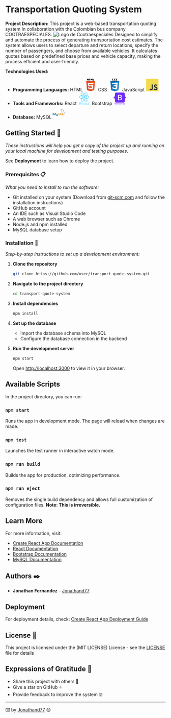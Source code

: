 # Transportation Quoting System

**Project Description:**
This project is a web-based transportation quoting system In collaboration with the Colombian bus company COOTRAESPECIALES. ![Logo de Cootraespeciales](https://cootraespeciales.com/sitio/wp-content/uploads/2022/06/logo-cootraespeciales.svg)
Designed to simplify and automate the process of generating transportation cost estimates. The system allows users to select departure and return locations, specify the number of passengers, and choose from available vehicles. It calculates quotes based on predefined base prices and vehicle capacity, making the process efficient and user-friendly.

**Technologies Used:**

- **Programming Languages:** HTML <img src="https://raw.githubusercontent.com/devicons/devicon/master/icons/html5/html5-original-wordmark.svg" alt="html5" width="40" height="40"/> CSS <img src="https://raw.githubusercontent.com/devicons/devicon/master/icons/css3/css3-original-wordmark.svg" alt="css3" width="40" height="40"/> JavaScript <img src="https://raw.githubusercontent.com/devicons/devicon/master/icons/javascript/javascript-original.svg" alt="javascript" width="40" height="40"/>
- **Tools and Frameworks:** React <img src="https://raw.githubusercontent.com/devicons/devicon/master/icons/react/react-original-wordmark.svg" alt="react" width="40" height="40"/> Bootstrap <img src="https://raw.githubusercontent.com/devicons/devicon/master/icons/bootstrap/bootstrap-plain-wordmark.svg" alt="bootstrap" width="40" height="40"/>
- **Database:** MySQL <img src="https://raw.githubusercontent.com/devicons/devicon/master/icons/mysql/mysql-original-wordmark.svg" alt="mysql" width="40" height="40"/>

## Getting Started 🚀

_These instructions will help you get a copy of the project up and running on your local machine for development and testing purposes._

See **Deployment** to learn how to deploy the project.

### Prerequisites 📋

_What you need to install to run the software:_

- Git installed on your system (Download from [git-scm.com](https://git-scm.com) and follow the installation instructions)
- GitHub account
- An IDE such as Visual Studio Code
- A web browser such as Chrome
- Node.js and npm installed
- MySQL database setup

### Installation 🔧

_Step-by-step instructions to set up a development environment:_

1. **Clone the repository**
   ```sh
   git clone https://github.com/user/transport-quote-system.git
   ```

2. **Navigate to the project directory**
   ```sh
   cd transport-quote-system
   ```

3. **Install dependencies**
   ```sh
   npm install
   ```

4. **Set up the database**
   - Import the database schema into MySQL
   - Configure the database connection in the backend

5. **Run the development server**
   ```sh
   npm start
   ```
   Open [http://localhost:3000](http://localhost:3000) to view it in your browser.

## Available Scripts

In the project directory, you can run:

### `npm start`
Runs the app in development mode. The page will reload when changes are made.

### `npm test`
Launches the test runner in interactive watch mode.

### `npm run build`
Builds the app for production, optimizing performance.

### `npm run eject`
Removes the single build dependency and allows full customization of configuration files. **Note: This is irreversible.**

## Learn More

For more information, visit:
- [Create React App Documentation](https://facebook.github.io/create-react-app/docs/getting-started)
- [React Documentation](https://reactjs.org/)
- [Bootstrap Documentation](https://getbootstrap.com/)
- [MySQL Documentation](https://dev.mysql.com/doc/)

## Authors ✒️

* **Jonathan Fernandez** - [Jonathand77](https://github.com/Jonathand77)

## Deployment

For deployment details, check: [Create React App Deployment Guide](https://facebook.github.io/create-react-app/docs/deployment)

## License 📄

This project is licensed under the (MIT LICENSE) License - see the [LICENSE](LICENSE) file for details

## Expressions of Gratitude 🎁

* Share this project with others 📢
* Give a star on GitHub ⭐
* Provide feedback to improve the system 🤓

---
⌨️ by [Jonathand77](https://github.com/Jonathand77) 😊
